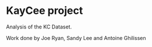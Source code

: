 # KayCee project

Analysis of the KC Dataset.

Work done by Joe Ryan, Sandy Lee and Antoine Ghilissen